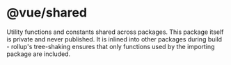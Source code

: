 # @vue/shared

Utility functions and constants shared across packages. This package itself is private and never published. It is inlined into other packages during build - rollup's tree-shaking ensures that only functions used by the importing package are included.
